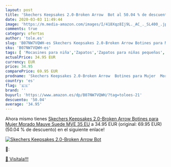```yaml
---
layout: post
title: 'Skechers Keepsakes 2.0-Broken Arrow  Bot al 50.04 % de descuento'
date: 2020-03-03 11:49:44
image: 'https://m.media-amazon.com/images/I/418Xqz8Ij9L._AC_._SL400_.jpg'
comments: true
category: ofertas
author: 'tole.es'
slug: 'B07NW7VQWH-es Skechers Keepsakes 2.0-Broken Arrow Botines para Mujer...'
sku: 'B07NW7VQWH-es'
tags: [ 'Mocasines para niña','Zapatos','Zapatos para niñas pequeñas','Zapatos y complementos','botines', ]
actualPrice: 34.95 EUR
currency: EUR
price: 34.95
comparePrice: 69.95 EUR
prodname: 'Skechers Keepsakes 2.0-Broken Arrow  Botines para Mujer  Morado  Mauve Suede MVE   35 EU'
country: 'es'
flag: '🇪🇸'
brand: ''
buyurl: 'https://www.amazon.es/dp/B07NW7VQWH/?tag=tolees-21'
descuento: '50.04'
average: '34.95'
---
```


Ahora mismo tienes [Skechers Keepsakes 2.0-Broken Arrow  Botines para Mujer  Morado  Mauve Suede MVE   35 EU](https://www.amazon.es/dp/B07NW7VQWH/?tag=tolees-21) a 34.95 EUR (original: 69.95 EUR) (50.04 %  de descuento) en el siguiente enlace!

[![Skechers Keepsakes 2.0-Broken Arrow  Bot](https://m.media-amazon.com/images/I/418Xqz8Ij9L._AC_._SL400_.jpg)](https://www.amazon.es/dp/B07NW7VQWH/?tag=tolees-21)

🔎:


[🛒 Visítala!!!](https://www.amazon.es/dp/B07NW7VQWH/?tag=tolees-21)

